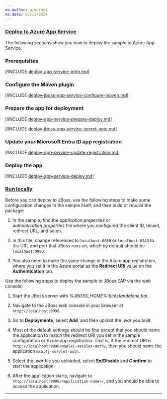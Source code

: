 ```yaml
---
ms.author: givermei
ms.date: 03/11/2024
---
```


### [Deploy to Azure App Service](#tab/appsvc)

The following sections show you how to deploy the sample to Azure App Service.

### Prerequisites

[!INCLUDE [deploy-app-service-intro.md](./deploy-app-service-intro.md)]

### Configure the Maven plugin

[!INCLUDE [deploy-jboss-app-service-configure-maven.md](./deploy-jboss-app-service-configure-maven.md)]

### Prepare the app for deployment

[!INCLUDE [deploy-app-service-prepare-deploy.md](./deploy-app-service-prepare-deploy.md)]

[!INCLUDE [deploy-jboss-app-service-secret-note.md](./deploy-jboss-app-service-secret-note.md)]

### Update your Microsoft Entra ID app registration

[!INCLUDE [deploy-app-service-update-registration.md](./deploy-app-service-update-registration.md)]

### Deploy the app

[!INCLUDE [deploy-app-service-deploy.md](./deploy-app-service-deploy.md)]

### [Run locally](#tab/local)

Before you can deploy to JBoss, use the following steps to make some configuration changes in the sample itself, and then build or rebuild the package:

1. In the sample, find the *application.properties* or *authentication.properties* file where you configured the client ID, tenant, redirect URL, and so on. 

1. In this file, change references to `localhost:8080` or `localhost:8443` to the URL and port that JBoss runs on, which by default should be `localhost:9990`.

1. You also need to make the same change in the Azure app registration, where you set it in the Azure portal as the **Redirect URI** value on the **Authentication** tab.

Use the following steps to deploy the sample to JBoss EAP via the web console:

1. Start the JBoss server with *%JBOSS_HOME%\bin\standalone.bat*.

1. Navigate to the JBoss web console in your browser at `http://localhost:9990`.

1. Go to **Deployments**, select **Add**, and then upload the *.war* you built.

1. Most of the default settings should be fine except that you should name the application to match the redirect URI you set in the sample configuration or Azure app registration. That is, if the redirect URI is `http://localhost:9990/msal4j-servlet-auth/`, then you should name the application `msal4j-servlet-auth`.

1. Select the *.war* file you uploaded, select **En/Disable** and **Confirm** to start the application.

1. After the application starts, navigate to `http://localhost:9990/<application-name>/`, and you should be able to access the application.

---
